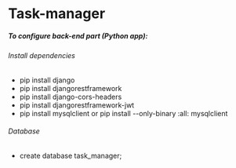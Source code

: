 # Task-manager

##### To configure back-end part (Python app):
###### Install dependencies
- pip install django
- pip install djangorestframework
- pip install django-cors-headers
- pip install djangorestframework-jwt
- pip install mysqlclient or pip install --only-binary :all: mysqlclient

###### Database
- create database task_manager;